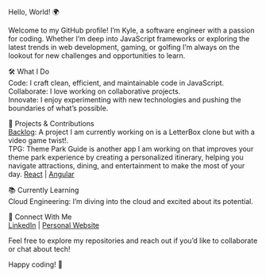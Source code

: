 Hello, World! 🌍

Welcome to my GitHub profile! I’m Kyle, a software engineer with a passion for coding. Whether I’m deep into JavaScript frameworks or exploring the latest trends in web development, gaming, or golfing I’m always on the lookout for new challenges and opportunities to learn.

🛠️ What I Do<br/>
Code: I craft clean, efficient, and maintainable code in JavaScript.<br/>
Collaborate: I love working on collaborative projects.<br/>
Innovate: I enjoy experimenting with new technologies and pushing the boundaries of what’s possible.<br/>

🌟 Projects & Contributions<br/>
[Backlog](https://github.com/KyleKCarter/Backlog): A project I am currently working on is a LetterBox clone but with a video game twist!.<br/>
TPG: Theme Park Guide is another app I am working on that improves your theme park experience by creating a personalized itinerary, helping you navigate attractions, dining, and entertainment to make the most of your day. [React](https://github.com/KyleKCarter/theme-park-planner) | [Angular](https://github.com/KyleKCarter/TPG-angular)<br/>

📚 Currently Learning<br/>
Cloud Engineering: I’m diving into the cloud and excited about its potential.<br/>

🔗 Connect With Me<br/>
[LinkedIn](https://www.linkedin.com/in/kylekcarter/) | [Personal Website](https://www.kylekcarter.com/)<br/>

Feel free to explore my repositories and reach out if you’d like to collaborate or chat about tech!

Happy coding! 🚀
